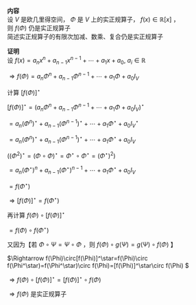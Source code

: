 **内容**  
设 $V$ 是欧几里得空间， $\Phi$ 是 $V$ 上的实正规算子， $f(x)\in\mathbb{R}[x]$ ，  
则 $f(\Phi)$ 仍是实正规算子  
简述实正规算子的有限次加减、数乘、复合仍是实正规算子  
  
**证明**  
设 $f(x)=a_nx^n+a_{n-1}x^{n-1}+\cdots+a_1x+a_0,\ a_i\in\mathbb R$  
  
 $\Rightarrow f(\Phi)=a_n\Phi^n+a_{n-1}\Phi^{n-1}+\cdots+a_1\Phi+a_0I_V$  
  
计算  $[f(\Phi)]^\star$  
  
 $[f(\Phi)]^\star=\left(a_n\Phi^n+a_{n-1}\Phi^{n-1}+\cdots+a_1\Phi+a_0I_V\right)^\star$  
  
 $=a_n(\Phi^n)^\star+a_{n-1}(\Phi^{n-1})^\star+\cdots+a_1\Phi^\star+a_0I_V^\star$  
  
 $=a_n(\Phi^n)^\star+a_{n-1}(\Phi^{n-1})^\star+\cdots+a_1\Phi^\star+a_0I_V$  
  
 $\left((\Phi^2)^\star=(\Phi\circ\Phi)^\star=\Phi^\star\circ\Phi^\star=(\Phi^\star)^2\right)$  
  
 $=a_n(\Phi^\star)^n+a_{n-1}(\Phi^\star)^{n-1}+\cdots+a_1\Phi^\star+a_0I_V$  
  
 $=f(\Phi^\star)$  
  
 $\Rightarrow [f(\Phi)]^\star=f(\Phi^\star)$  
  
再计算  $f(\Phi)\circ[f(\Phi)]^\star$  
  
 $=f(\Phi)\circ f(\Phi^\star)$  
  
又因为【若 $\Phi\circ\Psi=\Psi\circ\Phi$ ，则 $f(\Phi)\circ g(\Psi)=g(\Psi)\circ f(\Phi)$ 】  
  
 $\Rightarrow f(\Phi)\circ[f(\Phi)]^\star=f(\Phi)\circ f(\Phi^\star)=f(\Phi^\star)\circ f(\Phi)=[f(\Phi)]^\star\circ f(\Phi) $  
  
 $\Rightarrow f(\Phi)\circ[f(\Phi)]^\star=[f(\Phi)]^\star\circ f(\Phi)$  
  
 $\Rightarrow f(\Phi)$ 是实正规算子  
